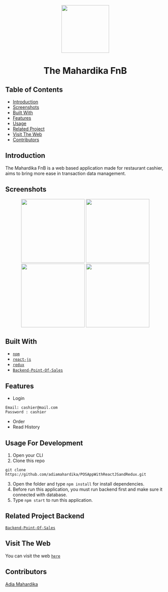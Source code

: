 <p align="center">
<img width=150 src='https://user-images.githubusercontent.com/59129342/78556131-9c0fbc00-7838-11ea-9d57-c8f5013ceed0.png' />
 <h1 align="center">The Mahardika FnB</h1>
</p>

## Table of Contents

- [Introduction](#introduction)
- [Screenshots](#screenshots)
- [Built With](#built-with)
- [Features](#features)
- [Usage](#usage-for-development)
- [Related Project](#related-project-backend)
- [Visit The Web](#visit-the-web)
- [Contributors](#contributors)

## Introduction
The Mahardika FnB is a web based application made for restaurant cashier, aims to bring more ease in transaction data management.

## Screenshots
<p align='center'>
<img height=200 src='https://user-images.githubusercontent.com/59129342/78555773-e93f5e00-7837-11ea-9637-f020912eaa9d.png' />
<img height=200 src='https://user-images.githubusercontent.com/59129342/78575492-a42a2480-7855-11ea-9fb4-a4db1d3a6caa.png' /> 
<img height=200 src='https://user-images.githubusercontent.com/59129342/78575851-1ac72200-7856-11ea-95be-8431f8972e99.png' /> 
<img height=200 src='https://user-images.githubusercontent.com/59129342/78575804-08e57f00-7856-11ea-90df-43dfd17e09ab.png' /> 
</p>

## Built With
* [`npm`](https://www.npmjs.com/get-npm)
* [`react-js`](https://reactjs.org/docs/create-a-new-react-app.html)
* [`redux`](https://redux.js.org/introduction/getting-started)
* [`Backend-Point-Of-Sales`](https://github.com/adiamahardika/Backend-Point-Of-Sales)

## Features
* Login
```
Email: cashier@mail.com
Password : cashier
```
* Order
* Read History

## Usage For Development
1. Open your CLI
2. Clone this repo
```
git clone https://github.com/adiamahardika/POSAppWithReactJSandRedux.git
```
3. Open the folder and type `npm install` for install dependencies.
4. Before run this application, you must run backend first and make sure it connected with database.
5. Type `npm start` to run this application.

## Related Project Backend
[`Backend-Point-Of-Sales`](https://github.com/adiamahardika/Backend-Point-Of-Sales)

## Visit The Web
You can visit the web [`here`](http://totalin.s3-website-us-east-1.amazonaws.com/g)

## Contributors
[Adia Mahardika](https://github.com/adiamahardika/)
